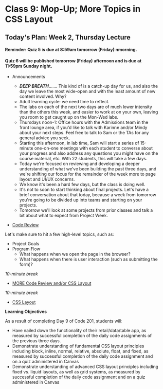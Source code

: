 # Class 9: Mop-Up; More Topics in CSS Layout

<a id="top"></a>
## Today's Plan: Week 2, Thursday Lecture

#### Reminder: Quiz 5 is due at 8:59am tomorrow (Friday) nmorning.

#### Quiz 6 will be published tomorrow (Friday) afternoon and is due at 11:59pm Sunday night.

- Announcements
  - ***DEEP BREATH***....... This kind of is a catch-up day for us, and also the day we leave the most wide-open and with the least amount of new content involved. Why?
  - Adult learning cycle: we need time to reflect.
  - The labs on each of the next two days are of much lower intensity than the others this week, and easier to work at on your own, leaving you room to get caught up on the Mon-Wed labs.
  - Thursdays noon-1: Office hours with the Admissions team in the front lounge area, if you'd like to talk with Karinne and/or Mindy about your next steps. Feel free to talk to Sam or the TAs for any general advice you seek.
  - Starting this afternoon, in lab time, Sam will start a series of 15-minute one-on-one meetings with each student to converse about your progress and also address any questions you might have on the course material, etc. With 22 students, this will take a few days.
  - Today we're focused on reviewing and developing a deeper understanding of what we've been building the past three days, and we're shifting our focus for the remainder of the week more to page layout and UI/UX concerns.
  - We know it's been a hard few days, but the class is doing well.
  - It's not to soon to start thinking about final projects. Let's have a brief conversation about that today, because a week from tomorrow you're going to be divided up into teams and starting on your projects.
  - Tomorrow we'll look at some projects from prior classes and talk a bit about what to expect from Project Week.

- [Code Review](#codereview)

Let's make sure to hit a few high-level topics, such as:
  - Project Goals
  - Program Flow
    - What happens when we open the page in the browser?
    - What happens when there is user interaction (such as submitting the form)?

*10-minute break*

- [MORE Code Review and/or CSS Layout](#codereview)

*10-minute break*

- [CSS Layout](#css)


**Learning Objectives**

As a result of completing Day 9 of Code 201, students will:

- Have nailed down the functionality of their retail/data/table app, as measured by successful completion of the daily code assignments of the previous three days.
- Demonstrate understanding of fundamental CSS layout principles including block, inline, normal, relative, absolute, float, and fixed, as measured by successful completion of the daily code assignment and on a quiz administered in Canvas
- Demonstrate understanding of advanced CSS layout principles including fixed vs. liquid layouts, as well as grid systems, as measured by successful completion of the daily code assignment and on a quiz administered in Canvas
